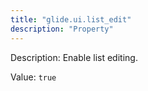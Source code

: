 ```yaml
---
title: "glide.ui.list_edit"
description: "Property"
---
```


Description: Enable list editing.

Value: `true`